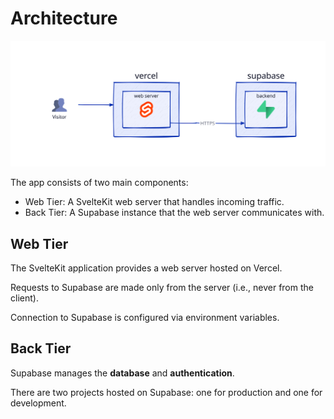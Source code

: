 # Architecture

![architecture overview](./assets/img/generated/app-architecture.svg)

The app consists of two main components:

- Web Tier: A SvelteKit web server that handles incoming traffic.
- Back Tier: A Supabase instance that the web server communicates with.

## Web Tier

The SvelteKit application provides a web server hosted on Vercel.

Requests to Supabase are made only from the server (i.e., never from the client).

Connection to Supabase is configured via environment variables.

## Back Tier

Supabase manages the **database** and **authentication**.

There are two projects hosted on Supabase: one for production and one for development.
